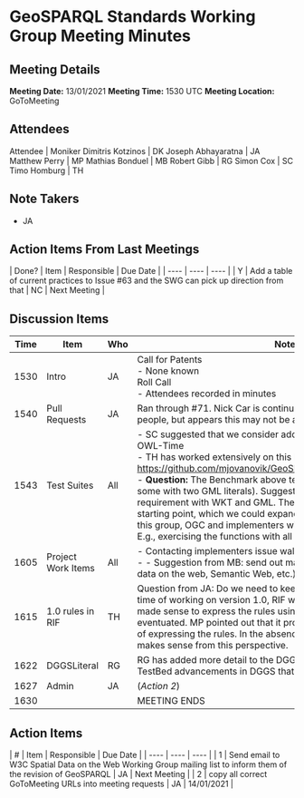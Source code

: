 # GeoSPARQL Standards Working Group Meeting Minutes
## Meeting Details
**Meeting Date:** 13/01/2021
**Meeting Time:** 1530 UTC
**Meeting Location:** GoToMeeting  

## Attendees
Attendee | Moniker
Dimitris Kotzinos | DK
Joseph Abhayaratna | JA
Matthew Perry | MP
Mathias Bonduel | MB
Robert Gibb | RG
Simon Cox | SC
Timo Homburg | TH

## Note Takers
- JA

## Action Items From Last Meetings
| Done? | Item | Responsible | Due Date |
| ---- | ---- | ---- |
| Y | Add a table of current practices to Issue #63 and the SWG can pick up direction from that | NC | Next Meeting |

## Discussion Items
Time | Item | Who | Notes |
---- | ---- | ---- | ---- |
1530 | Intro | JA | Call for Patents <BR/> - None known <BR/> Roll Call <BR/> - Attendees recorded in minutes |
1540 | Pull Requests | JA | Ran through #71. Nick Car is continuing the conversation with RIF people, but appears this may not be as helpful as hoped |
1543 | Test Suites | All | - SC suggested that we consider adding tests, as he is doing for OWL-Time <BR/> - TH has worked extensively on this here: https://github.com/mjovanovik/GeoSPARQLBenchmark/tree/develop/2 <BR/> - **Question:** The Benchmark above tests with two WKT literals (and some with two GML literals). Suggested that we at least exercise each requirement with WKT and GML. The Benchmark provides a good starting point, which we could expand on to meet the requirements of this group, OGC and implementers with respect to compliance testing. E.g., exercising the functions with all relevant Geometry types. |
1605 | Project Work Items | All | - Contacting implementers issue walked through <BR/> - -	Suggestion from MB: send out mail to W3C mailinglists? (Spatial data on the web, Semantic Web, etc.) (*Action 1*) |
1615 | 1.0 rules in RIF | TH | Question from JA: Do we need to keep adding more RIF rules? At the time of working on version 1.0, RIF was expected to take off, so it made sense to express the rules using it. However, this hasn’t eventuated. MP pointed out that it provides an unambiguous manner of expressing the rules. In the absence of a well used alternative, it still makes sense from this perspective. |
1622 | DGGSLiteral | RG | RG has added more detail to the DGGSLiteral issue to describe TestBed advancements in DGGS that may be relevant |
1627 | Admin | JA | (*Action 2*) |
1630 | | | MEETING ENDS |

## Action Items
| # | Item | Responsible | Due Date |
| ---- | ---- | ---- |
| 1 | Send email to W3C Spatial Data on the Web Working Group mailing list to inform them of the revision of GeoSPARQL | JA | Next Meeting |
| 2 | copy all correct GoToMeeting URLs into meeting requests | JA | 14/01/2021 |
